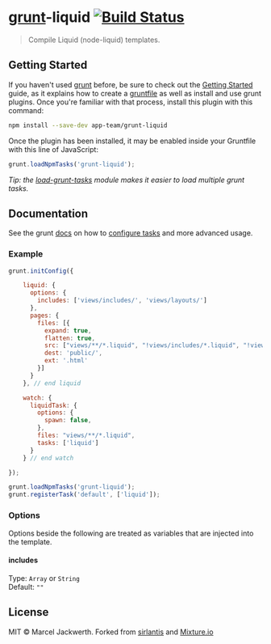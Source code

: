 # [grunt](http://gruntjs.com)-liquid [![Build Status](https://travis-ci.org/app-team/grunt-liquid.svg)](https://travis-ci.org/app-team/grunt-liquid)

> Compile Liquid (node-liquid) templates.

## Getting Started

If you haven't used [grunt][] before, be sure to check out the [Getting Started][] guide, as it explains how to create a [gruntfile][Getting Started] as well as install and use grunt plugins. Once you're familiar with that process, install this plugin with this command:

```sh
npm install --save-dev app-team/grunt-liquid
```

Once the plugin has been installed, it may be enabled inside your Gruntfile with this line of JavaScript:

```js
grunt.loadNpmTasks('grunt-liquid');
```

*Tip: the [load-grunt-tasks](https://github.com/sindresorhus/load-grunt-tasks) module makes it easier to load multiple grunt tasks.*

[grunt]: http://gruntjs.com
[Getting Started]: https://github.com/gruntjs/grunt/wiki/Getting-started


## Documentation

See the grunt [docs](https://github.com/gruntjs/grunt/wiki) on how to [configure tasks](https://github.com/gruntjs/grunt/wiki/Configuring-tasks) and more advanced usage.

### Example

```js
grunt.initConfig({

    liquid: {
      options: {
        includes: ['views/includes/', 'views/layouts/']
      },
      pages: {
        files: [{
          expand: true,
          flatten: true,
          src: ["views/**/*.liquid", "!views/includes/*.liquid", "!views/layouts/*.liquid"],
          dest: 'public/',
          ext: '.html'
        }]
      }
    }, // end liquid

    watch: {
      liquidTask: {
        options: {
          spawn: false,
        },
        files: "views/**/*.liquid",
        tasks: ['liquid']
      }
    } // end watch

});

grunt.loadNpmTasks('grunt-liquid');
grunt.registerTask('default', ['liquid']);
```

### Options

Options beside the following are treated as variables that are injected into the template.

#### includes

Type: `Array` or `String`  
Default: `""`

## License

MIT © Marcel Jackwerth. Forked from [sirlantis](https://github.com/sirlantis/liquid-node) and [Mixture.io](http://mixture.io)
